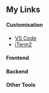 ## My Links

#### Customisation

- [VS Code](/customisation/vscode.md)
- [iTerm2]()

#### Frontend

#### Backend

#### Other Tools
